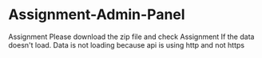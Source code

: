 # Assignment-Admin-Panel
Assignment
Please download the zip file and check Assignment If the data doesn't load. Data is not loading because api is using http and not https
